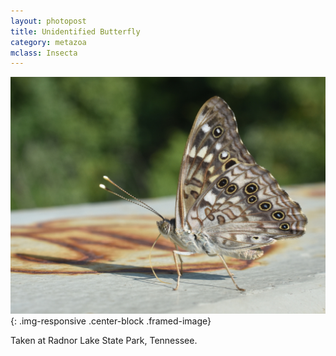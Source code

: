 ```yaml
---
layout: photopost
title: Unidentified Butterfly
category: metazoa
mclass: Insecta
---
```


![Unidentified Butterfly](/images/20170822_unidentified_butterfly_small.jpg){: .img-responsive .center-block .framed-image}

Taken at Radnor Lake State Park, Tennessee.
